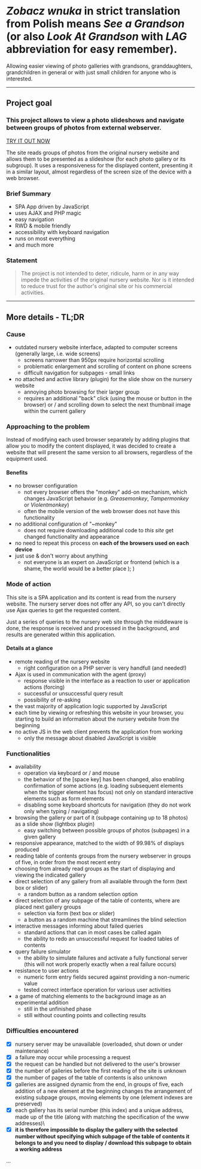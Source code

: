 # *Zobacz wnuka* in strict translation from Polish means *See a Grandson* (or also *Look At Grandson* with *LAG* abbreviation for easy remember).

Allowing easier viewing of photo galleries with grandsons, granddaughters, grandchildren in general or with just small children for anyone who is interested. 

---

## Project goal

### This project allows to view a photo slideshows and navigate between groups of photos from external webserver.
  
[TRY IT OUT NOW](http://zobacz-wnuka.5v.pl/)
  
The site reads groups of photos from the original nursery website and allows them to be presented as a slideshow (for each photo gallery or its subgroup). It uses a responsiveness for the displayed content, presenting it in a similar layout, almost regardless of the screen size of the device with a web browser. 

### Brief Summary 
+ SPA App driven by JavaScript
+ uses AJAX and PHP magic
+ easy navigation
+ RWD & mobile friendly
+ accessibility with keyboard navigation
+ runs on most everything
+ and much more

### Statement
> The project is not intended to deter, ridicule, harm or in any way impede the activities of the original nursery website. Nor is it intended to reduce trust for the author's original site or his commercial activities.
---

## More details - TL;DR

### Cause
* outdated nursery website interface, adapted to computer screens (generally large, i.e. wide screens)
  - screens narrower than 950px require horizontal scrolling
  - problematic enlargement and scrolling of content on phone screens
  - difficult navigation for subpages - small links
* no attached and active library (plugin) for the slide show on the nursery website
  - annoying photo browsing for their larger group
  - requires an additional "back" click (using the mouse or button in the browser) or / and scrolling down to select the next thumbnail image within the current gallery

### Approaching to the problem
Instead of modifying each used browser separately by adding plugins that allow you to modify the content displayed, it was decided to create a website that will present the same version to all browsers, regardless of the equipment used.

#### Benefits
* no browser configuration
  - not every browser offers the "monkey" add-on mechanism, which changes JavaScript behavior (e.g. *Greasemonkey*, *Tampermonkey* or *Violentmonkey*)
  - often the mobile version of the web browser does not have this functionality
* no additional configuration of "~monkey"
  - does not require downloading additional code to *this site* get changed functionality and appearance
* no need to repeat this process on **each of the browsers used on each device**
* just use & don't worry about anything
  - not everyone is an expert on JavaScript or frontend (which is a shame, the world would be a better place ); )

### Mode of action
This site is a SPA application and its content is read from the nursery website. The nursery server does not offer any API, so you can't directly use Ajax queries to get the requested content.

Just a series of queries to the nursery web site through the middleware is done, the response is received and processed in the background, and results are generated within this application.

#### Details at a glance
* remote reading of the nursery website
  - right configuration on a PHP server is very handfull (and needed!) 
* Ajax is used in communication with the agent (proxy)
  - response visible in the interface as a reaction to user or application actions (forcing)
  - successful or unsuccessful query result
  - possibility of re-asking
* the vast majority of application logic supported by JavaScript
* each time by viewing or refreshing this website in your browser, you starting to build an information about the nursery website from the beginning
* no active JS in the web client prevents the application from working
  - only the message about disabled JavaScript is visible

### Functionalities
* availability
  - operation via keyboard or / and mouse
  - the behavior of the [space key] has been changed, also enabling confirmation of some actions (e.g. loading subsequent elements when the trigger element has focus) not only on standard interactive elements such as form elements
  - disabling some keyboard shortcuts for navigation (they do not work only when typing / navigating)
* browsing the gallery or part of it (subpage containing up to 18 photos) as a slide show (lightbox plugin)
  - easy switching between possible groups of photos (subpages) in a given gallery
* responsive appearance, matched to the width of 99.98% of displays produced
* reading table of contents groups from the nursery webserver in groups of five, in order from the most recent entry
* choosing from already read groups as the start of displaying and viewing the indicated gallery
* direct selection of any gallery from all available through the form (text box or slider)
  - a random button as a random selection option
* direct selection of any subpage of the table of contents, where are placed next gallery groups
  - selection via form (text box or slider)
  - a button as a random machine that streamlines the blind selection
* interactive messages informing about failed queries
  - standard actions that can in most cases be called again
  - the ability to redo an unsuccessful request for loaded tables of contents
* query failure simulator
  - the ability to simulate failures and activate a fully functional server (this will not work properly exactly when a real failure occurs)
* resistance to user actions
  - numeric form entry fields secured against providing a non-numeric value
  - tested correct interface operation for various user activities
* a game of matching elements to the background image as an experimental addition
  - still in the unfinished phase
  - still without counting points and collecting results

### Difficulties encountered
- [x] nursery server may be unavailable (overloaded, shut down or under maintenance)
- [x] a failure may occur while processing a request
- [x] the request can be handled but not delivered to the user's browser
- [x] the number of galleries before the first reading of the site is unknown
- [x] the number of pages of the table of contents is also unknown
- [x] galleries are assigned dynamic from the end, in groups of five, each addition of a new element at the beginning changes the arrangement of existing subpage groups, moving elements by one (element indexes are preserved)
- [x] each gallery has its serial number (this index) and a unique address, made up of the title (along with matching the specification of the www addresses)\
- [x] **it is therefore impossible to display the gallery with the selected number without specifying which subpage of the table of contents it belongs to and you need to display / download this subpage to obtain a working address**

...

